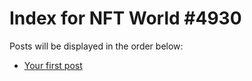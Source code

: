 # Index for NFT World #4930
Posts will be displayed in the order below:

- [Your first post](./001-first.md)

